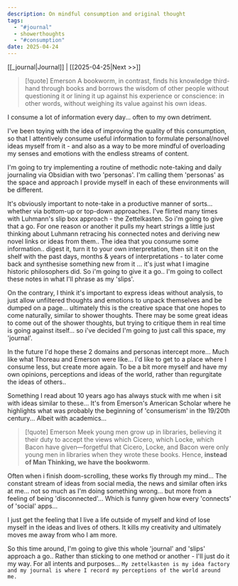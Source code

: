 ```yaml
---
description: On mindful consumption and original thought
tags:
  - "#journal"
  - showerthoughts
  - "#consumption"
date: 2025-04-24
---
```

[[_journal|Journal]]  |  [[2025-04-25|Next >>]]

> [!quote] Emerson
> A bookworm, in contrast, finds his knowledge third-hand through books and borrows the wisdom of other people without questioning it or lining it up against his experience or conscience: in other words, without weighing its value against his own ideas.

I consume a lot of information every day... often to my own detriment.

I've been toying with the idea of improving the quality of this consumption, so that I attentively consume useful information to formulate personal/novel ideas myself from it - and also as a way to be more mindful of overloading my senses and emotions with the endless streams of content.

I'm going to try implementing a routine of methodic note-taking and daily journaling via Obsidian with two 'personas'.  I'm calling them 'personas' as the space and approach I provide myself in each of these environments will be different. 

It's obviously important to note-take in a productive manner of sorts... whether via bottom-up or top-down approaches. I've flirted many times with Luhmann's slip box approach - the Zettelkasten. So i'm going to give that a go. For one reason or another it pulls my heart strings a little just thinking about Luhmann retracing his connected notes and deriving new novel links or ideas from them.. The idea that you consume some information.. digest it, turn it to your own interpretation, then sit it on the shelf with the past days, months & years of interpretations - to later come back and synthesise something new from it ... it's just what I imagine historic philosophers did. So i'm going to give it a go.. I'm going to collect these notes in what I'll phrase as my 'slips'.

On the contrary, I think it's important to express ideas without analysis, to just allow unfiltered thoughts and emotions to unpack themselves and be dumped on a page... ultimately this is the creative space that one hopes to come naturally, similar to shower thoughts.  There may be some great ideas to come out of the shower thoughts, but trying to critique them in real time is going against itself... so i've decided I'm going to just call this space, my 'journal'. 

In the future I'd hope these 2 domains and personas intercept more...  Much like what Thoreau and Emerson were like... I'd like to get to a place where I consume less, but create more again.  To be a bit more myself and have my own opinions, perceptions and ideas of the world, rather than regurgitate the ideas of others..

Something I read about 10 years ago has always stuck with me when i sit with ideas similar to these... It's from Emerson's American Scholar where he highlights what was probably the beginning of 'consumerism' in the 19/20th century...  Albeit with academics...

> [!quote] Emerson
> Meek young men grow up in libraries, believing it their duty to accept the views which Cicero, which Locke, which Bacon have given—forgetful that Cicero, Locke, and Bacon were only young men in libraries when they wrote these books. Hence, **instead of Man Thinking, we have the bookworm**.

Often when i finish doom-scrolling, these works fly through my mind... The constant stream of ideas from social media, the news and similar often irks at me... not so much as I'm doing something wrong... but more from a feeling of being 'disconnected'...  Which is funny given how every 'connects' of 'social' apps...

I just get the feeling that I live a life outside of myself and kind of lose myself in the ideas and lives of others.  It kills my creativity and ultimately moves me away from who I am more.

So this time around, I'm going to give this whole 'journal' and 'slips' approach a go.. Rather than sticking to one method or another - I'll just do it my way.  For all intents and purposes... `My zettelkasten is my idea factory and my journal is where I record my perceptions of the world around me.` 
